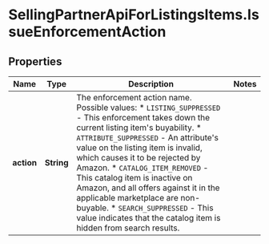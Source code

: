 # SellingPartnerApiForListingsItems.IssueEnforcementAction

## Properties
Name | Type | Description | Notes
------------ | ------------- | ------------- | -------------
**action** | **String** | The enforcement action name.   Possible values:   * `LISTING_SUPPRESSED` - This enforcement takes down the current listing item's buyability.   * `ATTRIBUTE_SUPPRESSED` - An attribute's value on the listing item is invalid, which causes it to be rejected by Amazon.   * `CATALOG_ITEM_REMOVED` - This catalog item is inactive on Amazon, and all offers against it in the applicable marketplace are non-buyable.   * `SEARCH_SUPPRESSED` - This value indicates that the catalog item is hidden from search results. | 


